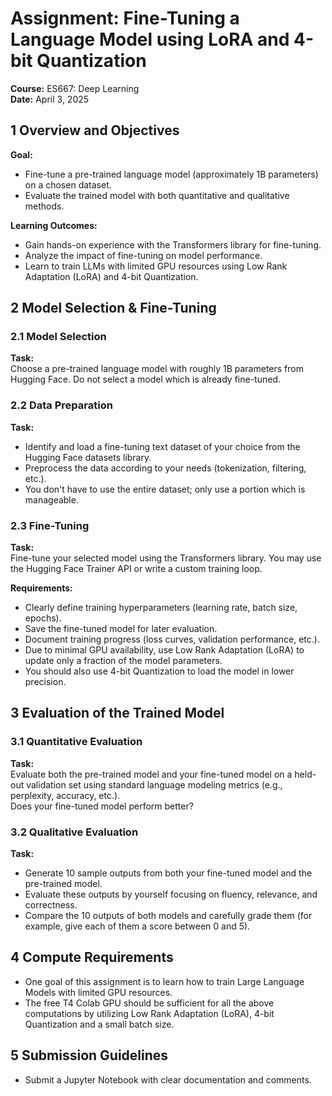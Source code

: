 # Assignment: Fine-Tuning a Language Model using LoRA and 4-bit Quantization

**Course:** ES667: Deep Learning  
**Date:** April 3, 2025

## 1 Overview and Objectives

**Goal:**
- Fine-tune a pre-trained language model (approximately 1B parameters) on a chosen dataset.
- Evaluate the trained model with both quantitative and qualitative methods.

**Learning Outcomes:**
- Gain hands-on experience with the Transformers library for fine-tuning.
- Analyze the impact of fine-tuning on model performance.
- Learn to train LLMs with limited GPU resources using Low Rank Adaptation (LoRA) and 4-bit Quantization.

## 2 Model Selection & Fine-Tuning

### 2.1 Model Selection

**Task:**  
Choose a pre-trained language model with roughly 1B parameters from Hugging Face. Do not select a model which is already fine-tuned.

### 2.2 Data Preparation

**Task:**
- Identify and load a fine-tuning text dataset of your choice from the Hugging Face datasets library.
- Preprocess the data according to your needs (tokenization, filtering, etc.).  
- You don't have to use the entire dataset; only use a portion which is manageable.

### 2.3 Fine-Tuning

**Task:**  
Fine-tune your selected model using the Transformers library. You may use the Hugging Face Trainer API or write a custom training loop.

**Requirements:**
- Clearly define training hyperparameters (learning rate, batch size, epochs).
- Save the fine-tuned model for later evaluation.
- Document training progress (loss curves, validation performance, etc.).
- Due to minimal GPU availability, use Low Rank Adaptation (LoRA) to update only a fraction of the model parameters.
- You should also use 4-bit Quantization to load the model in lower precision.

## 3 Evaluation of the Trained Model

### 3.1 Quantitative Evaluation

**Task:**  
Evaluate both the pre-trained model and your fine-tuned model on a held-out validation set using standard language modeling metrics (e.g., perplexity, accuracy, etc.).  
Does your fine-tuned model perform better?

### 3.2 Qualitative Evaluation

**Task:**
- Generate 10 sample outputs from both your fine-tuned model and the pre-trained model.
- Evaluate these outputs by yourself focusing on fluency, relevance, and correctness.
- Compare the 10 outputs of both models and carefully grade them (for example, give each of them a score between 0 and 5).

## 4 Compute Requirements

- One goal of this assignment is to learn how to train Large Language Models with limited GPU resources.
- The free T4 Colab GPU should be sufficient for all the above computations by utilizing Low Rank Adaptation (LoRA), 4-bit Quantization and a small batch size.

## 5 Submission Guidelines

- Submit a Jupyter Notebook with clear documentation and comments.
